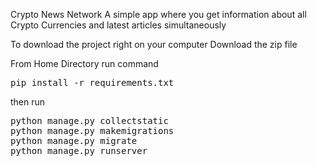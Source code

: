 Crypto News Network
A simple app where you get information about all Crypto Currencies and latest articles simultaneously

To download the project right on your computer Download the zip file



From Home Directory run command
<pre>
pip install -r requirements.txt</pre>
then run
<pre>
python manage.py collectstatic
python manage.py makemigrations
python manage.py migrate
python manage.py runserver</pre>

